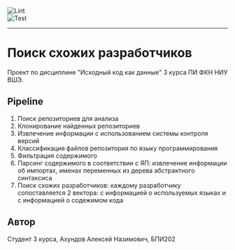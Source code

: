 ![Lint](https://github.com/HSE-JetBrains-department/2023_similar_dev_search_akhundov/actions/workflows/lint.yml/badge.svg)  
![Test](https://github.com/HSE-JetBrains-department/2023_similar_dev_search_akhundov/actions/workflows/test.yml/badge.svg)

---

# Поиск схожих разработчиков
Проект по дисциплине "Исходный код как данные" 3 курса ПИ ФКН НИУ ВШЭ.

## Pipeline
1. Поиск репозиториев для анализа
2. Клонирование найденных репозиториев
3. Извлечение информации с использованием системы контроля версий
4. Классификация файлов репозитория по языку программирования
5. Фильтрация содержимого
6. Парсинг содержимого в соответствии с ЯП: извлечение информации об импортах, именах переменных из дерева абстрактного синтаксиса
7. Поиск схожих разработчиков: каждому разработчику сопоставляется 2 вектора: с информацией о используемых языках и с информацией о содежимом кода 

## Автор
Студент 3 курса, Ахундов Алексей Назимович, БПИ202